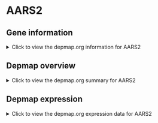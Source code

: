 <h1>AARS2</h1>

<h2>Gene information</h2>
<details>
  <summary>Click to view the depmap.org information for AARS2</summary>
  <iframe src="https://depmap.org/portal/gene/AARS2?tab=about" style="border:none;width:100%;height:800px"></iframe>
</details>

<h2>Depmap overview</h2>
<details>
  <summary>Click to view the depmap.org summary for AARS2</summary>
  <iframe src="https://depmap.org/portal/gene/AARS2?tab=overview" style="border:none;width:100%;height:800px"></iframe>
</details>

<h2>Depmap expression</h2>
<details>
  <summary>Click to view the depmap.org expression data for AARS2</summary>
  <iframe src="https://depmap.org/portal/gene/AARS2?tab=characterization" style="border:none;width:100%;height:800px"></iframe>
</details>


<!--
<h2>Reactome Pathway diagram</h2>
<details>
  <summary>Click to view Reactome pathway for AARS2</summary>
  PNAME
</details>
-->


